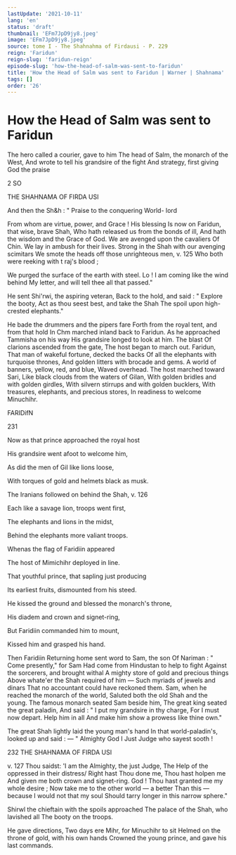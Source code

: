 ```yaml
---
lastUpdate: '2021-10-11'
lang: 'en'
status: 'draft'
thumbnail: 'EFm7JpD9jy8.jpeg'
image: 'EFm7JpD9jy8.jpeg'
source: tome I - The Shahnahma of Firdausi - P. 229
reign: 'Faridun'
reign-slug: 'faridun-reign'
episode-slug: 'how-the-head-of-salm-was-sent-to-faridun'
title: 'How the Head of Salm was sent to Faridun | Warner | Shahnama'
tags: []
order: '26'
---
```


<!-- LTeX: language=en -->

# How the Head of Salm was sent to Faridun

The hero called a courier, gave to him
The head of Salm, the monarch of the West,
And wrote to tell his grandsire of the fight
And strategy, first giving God the praise

2 SO

THE SHAHNAMA OF FIRDA USI

And then the Sh&amp;h : " Praise to the conquering World-
lord

From whom are virtue, power, and Grace ! His blessing
Is now on Faridun, that wise, brave Shah,
Who hath released us from the bonds of ill,
And hath the wisdom and the Grace of God.
We are avenged upon the cavaliers
Of Chin. We lay in ambush for their lives.
Strong in the Shah with our avenging scimitars
We smote the heads off those unrighteous men,
v. 125 Who both were reeking with t raj's blood ;

We purged the surface of the earth with steel.
Lo ! I am coming like the wind behind
My letter, and will tell thee all that passed."

He sent Shi'rwi, the aspiring veteran,
Back to the hold, and said : " Explore the booty,
Act as thou seest best, and take the Shah
The spoil upon high-crested elephants."

He bade the drummers and the pipers fare
Forth from the royal tent, and from that hold
In Chm marched inland back to Faridun.
As he approached Tammisha on his way
His grandsire longed to look at him. The blast
Of clarions ascended from the gate,
The host began to march out. Faridun,
That man of wakeful fortune, decked the backs
Of all the elephants with turquoise thrones,
And golden litters with brocade and gems.
A world of banners, yellow, red, and blue,
Waved overhead. The host marched toward Sari,
Like black clouds from the waters of Gilan,
With golden bridles and with golden girdles,
With silvern stirrups and with golden bucklers,
With treasures, elephants, and precious stores,
In readiness to welcome Minuchihr.

FARIDifN

231

Now as that prince approached the royal host

His grandsire went afoot to welcome him,

As did the men of Gil like lions loose,

With torques of gold and helmets black as musk.

The Iranians followed on behind the Shah, v. 126

Each like a savage lion, troops went first,

The elephants and lions in the midst,

Behind the elephants more valiant troops.

Whenas the flag of Faridiin appeared

The host of Mimichihr deployed in line.

That youthful prince, that sapling just producing

Its earliest fruits, dismounted from his steed.

He kissed the ground and blessed the monarch's throne,

His diadem and crown and signet-ring,

But Faridiin commanded him to mount,

Kissed him and grasped his hand.

Then Faridiin
Returning home sent word to Sam, the son
Of Nariman : " Come presently," for Sam
Had come from Hindustan to help to fight
Against the sorcerers, and brought withal
A mighty store of gold and precious things
Above whate'er the Shah required of him —
Such myriads of jewels and dinars
That no accountant could have reckoned them.
Sam, when he reached the monarch of the world,
Saluted both the old Shah and the young.
The famous monarch seated Sam beside him,
The great king seated the great paladin,
And said : " I put my grandsire in thy charge,
For I must now depart. Help him in all
And make him show a prowess like thine own."

The great Shah lightly laid the young man's hand
In that world-paladin's, looked up and said : —
" Almighty God I Just Judge who sayest sooth !

232 THE SHAHNAMA OF FIRDA USI

v. 127 Thou saidst: 'I am the Almighty, the just Judge,
The Help of the oppressed in their distress/
Right hast Thou done me, Thou hast holpen me
And given me both crown and signet-ring.
God ! Thou hast granted me my whole desire ;
Now take me to the other world — a better
Than this — because I would not that my soul
Should tarry longer in this narrow sphere."

Shirwl the chieftain with the spoils approached
The palace of the Shah, who lavished all
The booty on the troops.

He gave directions,
Two days ere Mihr, for Minuchihr to sit
Helmed on the throne of gold, with his own hands
Crowned the young prince, and gave his last commands.
